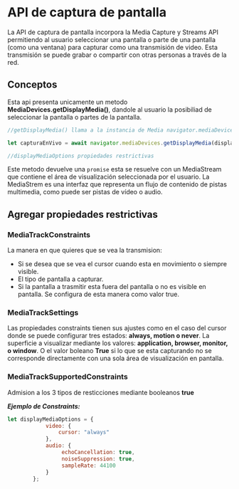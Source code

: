 # API de captura de pantalla

La API de captura de pantalla incorpora la Media Capture y Streams API permitiendo al usuario seleccionar una pantalla o parte de una pantalla (como una ventana) para capturar como una transmisión de video. Esta transmisión se puede grabar o compartir con otras personas a través de la red.

## Conceptos

Esta api presenta unicamente un metodo **MediaDevices.getDisplayMedia()**, dandole al usuario la posibiliad de seleccionar la pantalla o partes de la pantalla.

```javascript
//getDisplayMedia() llama a la instancia de Media navigator.mediaDevices:

let capturaEnVivo = await navigator.mediaDevices.getDisplayMedia(displayMediaOptions);

//displayMediaOptions propiedades restrictivas

```
Este metodo devuelve una `promise` esta se resuelve con un MediaStream que contiene el área de visualización seleccionada por el usuario. La MediaStrem es una interfaz que representa un flujo de contenido de pistas multimedia, como puede ser pistas de vídeo o audio. 


## Agregar propiedades restrictivas

### MediaTrackConstraints

La manera en que quieres que se vea la transmision:
- Si se desea que se vea el cursor cuando esta en movimiento o siempre visible.
- El tipo de pantalla a capturar.
- Si la pantalla a trasmitir esta fuera del pantalla o no es visible en pantalla. Se configura de esta manera como valor true.

### MediaTrackSettings

Las propiedades constraints tienen sus ajustes como en el caso del cursor donde se puede configurar tres estados: **always, motion o never**.
La superficie a visualizar mediante los valores: **application, browser, monitor, o window**.
O el valor boleano **True** si lo que se esta capturando no se corresponde directamente con una sola área de visualización en pantalla.

### MediaTrackSupportedConstraints

Admision a los 3 tipos de resticciones mediante booleanos **true**

***Ejemplo de Constraints:***

```javascript
let displayMediaOptions = {
            video: {
                cursor: "always"
            },
            audio: {
                 echoCancellation: true,
                 noiseSuppression: true,
                 sampleRate: 44100
            }
        };
```
